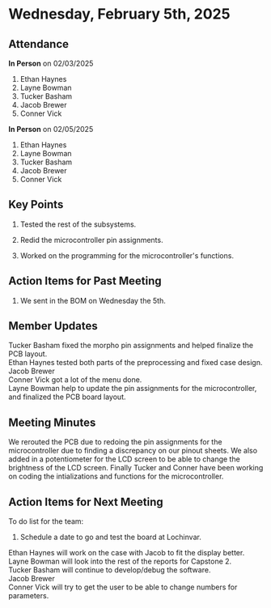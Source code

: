 # Wednesday, February 5th, 2025

## Attendance
**In Person** on 02/03/2025
1. Ethan Haynes
2. Layne Bowman
3. Tucker Basham
4. Jacob Brewer
5. Conner Vick

**In Person** on 02/05/2025
1. Ethan Haynes
2. Layne Bowman
3. Tucker Basham
4. Jacob Brewer
5. Conner Vick

## Key Points
1. Tested the rest of the subsystems.

2. Redid the microcontroller pin assignments.

3. Worked on the programming for the microcontroller's functions.

## Action Items for Past Meeting
1. We sent in the BOM on Wednesday the 5th.

## Member Updates

Tucker Basham fixed the morpho pin assignments and helped finalize the PCB layout.  
Ethan Haynes tested both parts of the preprocessing and fixed case design.  
Jacob Brewer  
Conner Vick got a lot of the menu done.  
Layne Bowman help to update the pin assignments for the microcontroller, and finalized the PCB board layout.  

## Meeting Minutes
We rerouted the PCB due to redoing the pin assignments for the microcontroller due to finding a discrepancy on our pinout sheets. We also added in a potentiometer for the LCD screen to be able to change the brightness of the LCD screen. Finally Tucker and Conner have been working on coding the intializations and functions for the microcontroller.  

## Action Items for Next Meeting
To do list for the team:  
1. Schedule a date to go and test the board at Lochinvar.  

Ethan Haynes will work on the case with Jacob to fit the display better.  
Layne Bowman will look into the rest of the reports for Capstone 2.  
Tucker Basham will continue to develop/debug the software.  
Jacob Brewer  
Conner Vick will try to get the user to be able to change numbers for parameters.  
